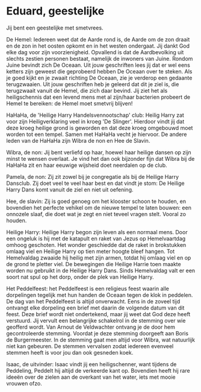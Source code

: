# Eduard, geestelijke

Jij bent een geestelijke met smetvrees. 

De Hemel: Iedereen weet dat de Aarde rond is, de Aarde om de zon draait en de zon in het oosten opkomt en in het westen ondergaat. Jij dankt God elke dag voor zijn voorzienigheid. Opvallend is dat de Aardbevolking uit slechts zestien personen bestaat, namelijk de inwoners van Juine. Rondom Juine bevindt zich De Oceaan. Uit jouw geschriften lees jij dat er wel eens ketters zijn geweest die geprobeerd hebben De Oceaan over te steken. Als je goed kijkt en je zwaait richting De Oceaan, zie je verderop een gedaante terugzwaaien. Uit jouw geschriften heb je geleerd dat dit je ziel is, die terugzwaait vanuit de Hemel, die zich daar bevind. Jij ziet het als heiligschennis dat een levend mens met al zijn/haar bacterien probeert de Hemel te bereiken: de Hemel moet smetvrij blijven!

HaHaHa, de 'Heilige Harry Handelsvennootschap' club: Heilig Harry zat voor zijn Heiligverklaring veel in kroeg 'De Slinger'. Hierdoor vindt jij dat deze kroeg heilige grond is geworden en dat deze kroeg omgebouwd moet worden tot een tempel. Samen met HaHaHa vecht je hiervoor. De andere leden van de HaHaHa zijn Wibra de non en  Hee de Slavin.

Wibra, de non: Jij bent verliefd op haar, hoewel haar heilige dansen op zijn minst te wensen overlaat. Je vind het dan ook bijzonder fijn dat Wibra bij de HaHaHa zit  en haar eeuwige wijsheid doet neerdalen op de club. 

Pamela, de non: Zij zit zowel bij je congregatie als bij de Heilige Harry Dansclub. Zij doet veel te veel haar best en dat vindt je stom: De Heilige Harry Dans komt vanuit de ziel en niet uit oefening. 

Hee, de slavin: Zij is goed genoeg om het klooster schoon te houden, en bovendien het perfecte vehikel om de nieuwe tempel te laten bouwen: een onnozele slaaf, die doet wat je zegt en niet teveel vragen stelt. Vooral zo houden.

Heilige Harry: Heilige Harry begon zijn leven als een normaal mens. Door een ongeluk is hij met de katapult en raket van Jezus op Hemelvaartdag omhoog geschoten. Het wonder geschiedde dat de raket in brokstukken omlaag viel en Heilige Harry op tien meter hoogte bleef hangen. Tot Hemelvaldag zwaaide hij heilig met zijn armen, totdat hij omlaag viel en op de grond te pletter viel. De bewegingen die Heilige Harrie toen maakte worden nu gebruikt in de Heilige Harry Dans. Sinds Hemelvaldag valt er een soort nat spul op het dorp, onder de plek van Heilige Harry.

Het Peddelfeest: het Peddelfeest is een religieus feest waarin alle dorpelingen tegelijk met hun handen de Oceaan tegen de klok in peddelen. De dag van het Peddelfeest is altijd onverwacht. Eens in de zoveel tijd ontvangt elke dorpeling een brief met daarin de volgende datum van dit feest. Deze brief wordt niet ondertekend, maar jij weet dat God deze heeft verstuurd. Jij vervult een belangrijke schakelrol in de stemming over wie geofferd wordt. Van Arnout de Veldwachter ontvang je de door hem gecontroleerde stemming. Voordat je deze stemming doorgeeft aan Boris de Burgermeester. In de stemming gaat men altijd voor Wibra, wat natuurlijk niet kan gebeuren. De stemmen vervalsen zodat iedereen evenveel stemmen heeft is voor jou dan ook gesneden koek.

Isaac, de uitvinder:  Isaac vindt jij een heiligschenner, want tijdens de Peddeling, Peddelt hij altijd de verkeerde kant op. Bovendien heeft hij rare ideeën over de zielen aan de overkant van het water, iets met mooie vrouwen ofzo. 
